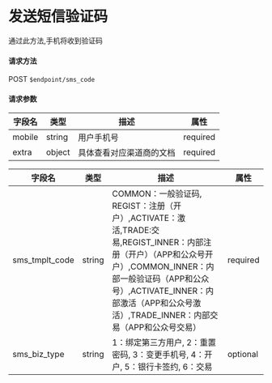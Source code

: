 # 发送短信验证码

通过此方法,手机将收到验证码

#### 请求方法

POST `$endpoint/sms_code`


#### 请求参数

| 字段名  | 类型   | 描述                     | 属性     |
| ------- | ------ | ------------------------ | -------- |
| mobile  | string | 用户手机号               | required |
| extra   | object | 具体查看对应渠道商的文档 | required |


| 字段名         | 类型   | 描述                                                         | 属性     |
| -------------- | ------ | ------------------------------------------------------------ | -------- |
| sms_tmplt_code | string | COMMON：一般验证码, REGIST：注册（开户）,ACTIVATE：激活,TRADE:交易,REGIST_INNER：内部注册（开户）（APP和公众号开户）,COMMON_INNER：内部一般验证码（APP和公众号）,ACTIVATE_INNER：内部激活（APP和公众号激活）,TRADE_INNER：内部交易（APP和公众号交易） | required |
| sms_biz_type   | string | 1：绑定第三方用户,  2：重置密码,  3：变更手机号, 4：开户, 5：银行卡签约,   6：交易 | optional |
